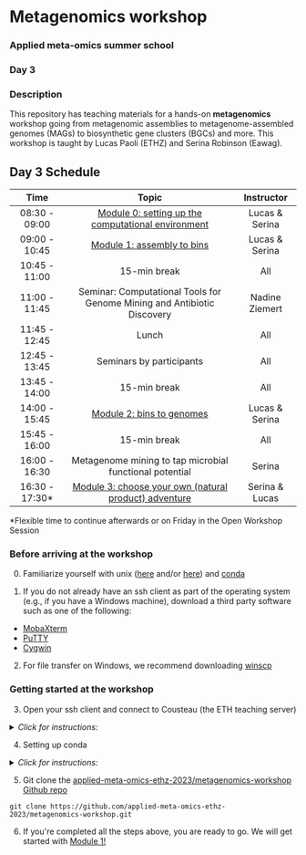 # Metagenomics workshop
### Applied meta-omics summer school
### Day 3

### Description

This repository has teaching materials for a hands-on **metagenomics** workshop going from metagenomic assemblies to metagenome-assembled genomes (MAGs) to biosynthetic gene clusters (BGCs) and more. This workshop is taught by Lucas Paoli (ETHZ) and Serina Robinson (Eawag).

## Day 3 Schedule

| Time |  Topic  | Instructor
|:-----------:|:----------:|:--------:|
| 08:30 - 09:00 | [Module 0: setting up the computational environment](https://github.com/applied-meta-omics-ethz-2023/metagenomics-workshop/tree/main#getting-started-at-the-workshop) | Lucas & Serina |
| 09:00 - 10:45 | [Module 1: assembly to bins](https://github.com/applied-meta-omics-ethz-2023/metagenomics-workshop/tree/main/module-1) | Lucas & Serina |
| 10:45 - 11:00 | 15-min break | All |
| 11:00 - 11:45 |  Seminar: Computational Tools for Genome Mining and Antibiotic Discovery | Nadine Ziemert |
| 11:45 - 12:45 | Lunch | All |
| 12:45 - 13:45 | Seminars by participants | All |
| 13:45 - 14:00 | 15-min break | All |
| 14:00 - 15:45 | [Module 2: bins to genomes](https://github.com/applied-meta-omics-ethz-2023/metagenomics-workshop/tree/main/module-2) | Lucas & Serina |
| 15:45 - 16:00 | 15-min break | All |
| 16:00 - 16:30 | Metagenome mining to tap microbial functional potential | Serina |
| 16:30 - 17:30* | [Module 3: choose your own (natural product) adventure](https://github.com/applied-meta-omics-ethz-2023/metagenomics-workshop/tree/main/module-3) | Serina & Lucas |

*Flexible time to continue afterwards or on Friday in the Open Workshop Session

### Before arriving at the workshop

0. Familiarize yourself with unix ([here](https://astrobiomike.github.io/unix/unix-intro) and/or [here](https://sunagawalab.ethz.ch/share/teaching/bioinformatics_praktikum/index.html)) and [conda](https://astrobiomike.github.io/unix/conda-intro)

1. If you do not already have an ssh client as part of the operating system (e.g., if you have a Windows machine), download a third party software such as one of the following:

- [MobaXterm](https://mobaxterm.mobatek.net)<br>
- [PuTTY](https://www.chiark.greenend.org.uk/~sgtatham/putty/latest.html)<br>
- [Cygwin](https://www.cygwin.com)<br>

2. For file transfer on Windows, we recommend downloading [winscp](https://winscp.net/eng/download.php)

### Getting started at the workshop

3. Open your ssh client and connect to Cousteau (the ETH teaching server)
<details>
<summary><i>Click for instructions:</I></summary>

```ssh yourusername@cousteau.ethz.ch```

- type your password<br> 
- press ENTER <br> 

</details>

4. Setting up conda 

<details>
<summary><i>Click for instructions:</I></summary>
 <br>In your terminal type:<br>

- ```wget https://repo.anaconda.com/miniconda/Miniconda3-latest-Linux-x86_64.sh```

- ```bash Miniconda3-latest-Linux-x86_64.sh```

- press ENTER, scroll down, type in ‘yes’<br>
- press ENTER<br>
- type in yes<br>
- close and reopen session (exit; ssh cousteau)<br>

- ```rm Miniconda3-latest-Linux-x86_64.sh```<br>
- Install should take ~5min<br>

* Add conda channels
```
conda config --add channels defaults
conda config --add channels conda-forge
conda config --add channels bioconda

```

* Install mamba (faster, alternative client to conda)
```
conda install mamba
mamba install git
```

* Set up three distinct conda environments for the three modules of the workshop as follows:

Module 1:<br>
```
conda create -yn module-1
conda activate module-1
conda install metabat2
conda install samtools
conda install bwa
conda deactivate 
```

Module 2:<br>
```
conda create -yn module-2
conda activate module-2
conda install gtdbtk
conda install checkm-genome
# To finish setting up CheckM, please run the following to set up the database:
export CHECKM_DATA_PATH=/nfs/teaching/databases/checkm
echo "export CHECKM_DATA_PATH=/nfs/teaching/databases/checkm" >> .bashrc
```

Module 3:<br>
```
conda create -yn module-3
conda activate module-3
mamba install antismash 
download-antismash-databases
```


</details>

5. Git clone the [applied-meta-omics-ethz-2023/metagenomics-workshop Github repo](https://github.com/applied-meta-omics-ethz-2023/metagenomics-workshop)

```
git clone https://github.com/applied-meta-omics-ethz-2023/metagenomics-workshop.git
```


6. If you're completed all the steps above, you are ready to go. We will get started with [Module 1!](https://github.com/applied-meta-omics-ethz-2023/metagenomics-workshop/tree/main/module-1) 
